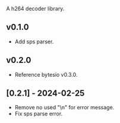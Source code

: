 A h264 decoder library.

## v0.1.0
- Add sps parser.
## v0.2.0
- Reference bytesio v0.3.0.
## [0.2.1] - 2024-02-25
- Remove no used "\n" for error message.
- Fix sps parse error.


